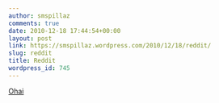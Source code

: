 ```yaml
---
author: smspillaz
comments: true
date: 2010-12-18 17:44:54+00:00
layout: post
link: https://smspillaz.wordpress.com/2010/12/18/reddit/
slug: reddit
title: Reddit
wordpress_id: 745
---
```


[Ohai](http://www.reddit.com/r/IAmA/comments/en0ti/i_am_an_ubuntu_unity_developer_ama/)
